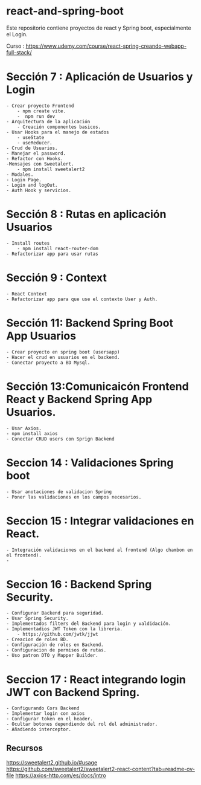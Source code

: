 # react-and-spring-boot

Este repositorio contiene proyectos de react y Spring boot, especialmente el Login.

Curso :
https://www.udemy.com/course/react-spring-creando-webapp-full-stack/

# Sección 7 : Aplicación de Usuarios y Login

    - Crear proyecto Frontend
        - npm create vite.
        -  npm run dev
    - Arquitectura de la aplicación 
        - Creación componentes basicos.
    - Usar Hooks para el manejo de estados
        - useState
        - useReducer.
    - Crud de Usuarios.
    - Manejar el password.
    - Refactor con Hooks.
    -Mensajes con Sweetalert.
        - npm install sweetalert2
    - Modales.
    - Login Page.
    - Login and logOut.
    - Auth Hook y servicios.

# Sección 8 : Rutas en aplicación Usuarios

    - Install routes
        - npm install react-router-dom
    - Refactorizar app para usar rutas    

 
# Sección 9 : Context
    - React Context
    - Refactorizar app para que use el contexto User y Auth.

# Sección 11: Backend Spring Boot App Usuarios

    - Crear proyecto en spring boot (usersapp)
    - Hacer el crud en usuarios en el backend.
    - Conectar proyecto a BD Mysql.

# Sección 13:Comunicaicón Frontend React y Backend Spring App Usuarios.
    
    - Usar Axios.
    - npm install axios
    - Conectar CRUD users con Sprign Backend

# Seccion 14 : Validaciones Spring boot
    - Usar anotaciones de validacion Spring 
    - Poner las validaciones en los campos necesarios.

# Seccion 15 : Integrar validaciones en React.
    - Integración validaciones en el backend al frontend (Algo chambon en el frontend).
    - 

# Seccion 16 : Backend Spring Security.

    - Configurar Backend para seguridad.
    - Usar Spring Security. 
    - Implementados filters del Backend para login y valdidación.
    - Implementadios JWT Token con la libreria.
        - https://github.com/jwtk/jjwt
    - Creacion de roles BD.
    - Configuración de roles en Backend.
    - Configuracion de permisos de rutas.
    - Uso patron DTO y Mapper Builder.    

# Seccion 17 : React integrando login JWT con Backend Spring.
    - Configurando Cors Backend
    - Implementar login con axios
    - Configurar token en el header.
    - Ocultar botones dependiendo del rol del administrador.
    - Añadiendo interceptor. 
## Recursos

https://sweetalert2.github.io/#usage
https://github.com/sweetalert2/sweetalert2-react-content?tab=readme-ov-file
https://axios-http.com/es/docs/intro